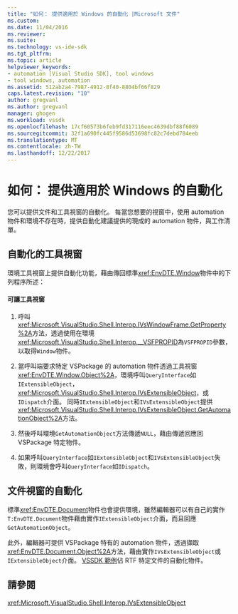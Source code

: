 ```yaml
---
title: "如何： 提供適用於 Windows 的自動化 |Microsoft 文件"
ms.custom: 
ms.date: 11/04/2016
ms.reviewer: 
ms.suite: 
ms.technology: vs-ide-sdk
ms.tgt_pltfrm: 
ms.topic: article
helpviewer_keywords:
- automation [Visual Studio SDK], tool windows
- tool windows, automation
ms.assetid: 512ab2a4-7987-4912-8f40-8804bf66f829
caps.latest.revision: "10"
author: gregvanl
ms.author: gregvanl
manager: ghogen
ms.workload: vssdk
ms.openlocfilehash: 17cf60573b6feb9fd317116eec4639dbf88f6089
ms.sourcegitcommit: 32f1a690fc445f9586d53698fc82c7debd784eeb
ms.translationtype: MT
ms.contentlocale: zh-TW
ms.lasthandoff: 12/22/2017
---
```

# <a name="how-to-provide-automation-for-windows"></a>如何： 提供適用於 Windows 的自動化
您可以提供文件和工具視窗的自動化。 每當您想要的視窗中，使用 automation 物件和環境不存在時，提供自動化建議提供的現成的 automation 物件，與工作清單。  
  
## <a name="automation-for-tool-windows"></a>自動化的工具視窗  
 環境工具視窗上提供自動化功能，藉由傳回標準<xref:EnvDTE.Window>物件中的下列程序所述：  
  
#### <a name="to-provide-automation-for-tool-windows"></a>可讓工具視窗  
  
1.  呼叫<xref:Microsoft.VisualStudio.Shell.Interop.IVsWindowFrame.GetProperty%2A>方法，透過使用在環境<xref:Microsoft.VisualStudio.Shell.Interop.__VSFPROPID>為`VSFPROPID`參數，以取得`Window`物件。  
  
2.  當呼叫端要求特定 VSPackage 的 automation 物件透過工具視窗<xref:EnvDTE.Window.Object%2A>，環境呼叫`QueryInterface`如`IExtensibleObject`， <xref:Microsoft.VisualStudio.Shell.Interop.IVsExtensibleObject>，或`IDispatch`介面。 同時`IExtensibleObject`和`IVsExtensibleObject`提供<xref:Microsoft.VisualStudio.Shell.Interop.IVsExtensibleObject.GetAutomationObject%2A>方法。  
  
3.  然後呼叫環境`GetAutomationObject`方法傳遞`NULL`，藉由傳遞回應回 VSPackage 特定物件。  
  
4.  如果呼叫`QueryInterface`如`IExtensibleObject`和`IVsExtensibleObject`失敗，則環境會呼叫`QueryInterface`如`IDispatch`。  
  
## <a name="automation-for-document-windows"></a>文件視窗的自動化  
 標準<xref:EnvDTE.Document>物件也會提供環境，雖然編輯器可以有自己的實作`T:EnvDTE.Document`物件藉由實作`IExtensibleObject`介面，而且回應`GetAutomationObject`。  
  
 此外，編輯器可提供 VSPackage 特有的 automation 物件，透過擷取<xref:EnvDTE.Document.Object%2A>方法，藉由實作`IVsExtensibleObject`或`IExtensibleObject`介面。 [VSSDK 範例](http://aka.ms/vs2015sdksamples)佔 RTF 特定文件的自動化物件。  
  
## <a name="see-also"></a>請參閱  
 <xref:Microsoft.VisualStudio.Shell.Interop.IVsExtensibleObject>